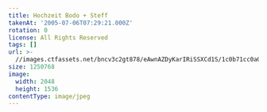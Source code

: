 ```yaml
---
title: Hochzeit Bodo + Steff
takenAt: '2005-07-06T07:29:21.000Z'
rotation: 0
license: All Rights Reserved
tags: []
url: >-
  //images.ctfassets.net/bncv3c2gt878/eAwnAZDyKarIRiSSXCd1S/1c0b71cc0a0ac9ade164d57b48d0715e/hochzeit-bodo--steff_4560371556_o
size: 1250768
image:
  width: 2048
  height: 1536
contentType: image/jpeg
---
```


